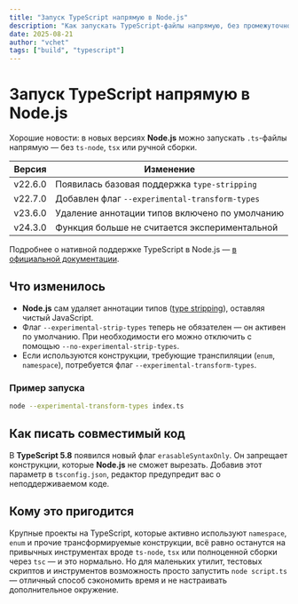 ```yaml
---
title: "Запуск TypeScript напрямую в Node.js"
description: "Как запускать TypeScript-файлы напрямую, без промежуточной транспиляции, используя современные версии Node.js."
date: 2025-08-21
author: "vchet"
tags: ["build", "typescript"]
---
```


# Запуск TypeScript напрямую в Node.js

Хорошие новости: в новых версиях **Node.js** можно запускать `.ts`-файлы напрямую — без `ts-node`, `tsx` или ручной сборки.

| Версия  | Изменение                                      |
|---------|------------------------------------------------|
| v22.6.0 | Появилась базовая поддержка `type-stripping`   |
| v22.7.0 | Добавлен флаг `--experimental-transform-types` |
| v23.6.0 | Удаление аннотации типов включено по умолчанию |
| v24.3.0 | Функция больше не считается экспериментальной  |

Подробнее о нативной поддержке TypeScript в Node.js — [в официальной документации](https://nodejs.org/en/learn/typescript/run-natively).

## Что изменилось

- **Node.js** сам удаляет аннотации типов ([type stripping](https://nodejs.org/api/typescript.html#type-stripping)), оставляя чистый JavaScript.
- Флаг `--experimental-strip-types` теперь не обязателен — он активен по умолчанию. При необходимости его можно отключить с помощью `--no-experimental-strip-types`.
- Если используются конструкции, требующие транспиляции (`enum`, `namespace`), потребуется флаг `--experimental-transform-types`.

### Пример запуска

```bash
node --experimental-transform-types index.ts
```

## Как писать совместимый код

В **TypeScript 5.8** появился новый флаг `erasableSyntaxOnly`. Он запрещает конструкции, которые **Node.js** не сможет вырезать. Добавив этот параметр в `tsconfig.json`, редактор предупредит вас о неподдерживаемом коде.

## Кому это пригодится

Крупные проекты на TypeScript, которые активно используют `namespace`, `enum` и прочие трансформируемые конструкции, всё равно останутся на привычных инструментах вроде `ts-node`, `tsx` или полноценной сборки через `tsc` — и это нормально. Но для маленьких утилит, тестовых скриптов и инструментов возможность просто запустить `node script.ts` — отличный способ сэкономить время и не настраивать дополнительное окружение.
